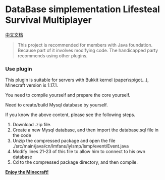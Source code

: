 # **DataBase** simplementation Lifesteal Survival Multiplayer

[中文文档](https://github.com/liangmiQwQ/lifesteal-smp/blob/main/chinese.md)

> This project is recommended for members with Java foundation. Because part of it involves modifying code. The handicapped party recommends using other plugins.

### Use plugin

This plugin is suitable for servers with Bukkit kernel (paper\spigot...), Minecraft version is 1.17.1.

You need to compile yourself and prepare the core yourself.

Need to create/build Mysql database by yourself.

If you know the above content, please see the following steps.

1. Download .zip file.
2. Create a new Mysql database, and then import the database.sql file in the code
3. Unzip the compressed package and open the file ./src/main/java/cn/lmfans/iylsmp/lsmp/event/Event.java
4. Modify lines 21-23 of this file to allow him to connect to his own database
5. Cd to the compressed package directory, and then compile.

<u>**Enjoy the Minecraft!**</u>
